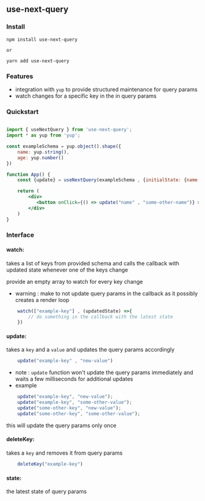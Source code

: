 ## use-next-query

### Install

    npm install use-next-query 

    or  

    yarn add use-next-query




### Features
- integration with `yup` to provide structured maintenance for query params 
- watch changes for a specific key in the in query params 


### Quickstart

```jsx

import { useNextQuery } from 'use-next-query';
import * as yup from 'yup';

const exampleSchema = yup.object().shape({
    name: yup.string(),
    age: yup.number()
})

function App() {
    const {update} = useNextQuery(exampleSchema , {initialState: {name:"your-name" , age:10}})

    return (
        <div>
           <button onClick={() => update("name" , "some-other-name")} >click to see query update</button>
        </div>
    )
}
```


### Interface 

#### watch: 

takes a list of keys from provided schema and calls the callback with updated state whenever one of the keys change 

provide an empty array to watch for every key change 

* warning : make to not update query params in the callback as it possibly creates a render loop 

```jsx
    watch(["example-key"] , (updatedState) =>{
        // do something in the callback with the latest state 
    })
```


#### update: 

takes a `key` and a `value` and updates the query params accordingly 

```js
    update("example-key" , "new-value")
```
- note : `update` function won't update the query params immediately and waits a few  milliseconds for additional updates
- example 

```js
    update("example-key", "new-value");
    update("example-key", "some-other-value");
    update("some-other-key", "new-value");
    update("some-other-key", "some-other-value");
```

this will update the query params only once 


#### deleteKey: 

takes a `key` and removes it from query params 

```js
    deleteKey("example-key")
```

#### state: 

the latest state of query params 
